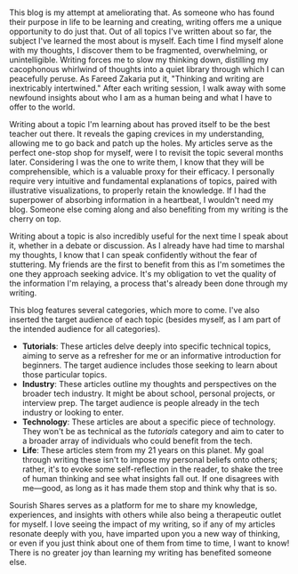 #

This blog is my attempt at ameliorating that. As someone who has found their purpose in life to be learning and creating, writing offers me a unique opportunity to do just that. Out of all topics I've written about so far, the subject I've learned the most about is myself. Each time I find myself alone with my thoughts, I discover them to be fragmented, overwhelming, or unintelligible. Writing forces me to slow my thinking down, distilling my cacophonous whirlwind of thoughts into a quiet library through which I can peacefully peruse. As Fareed Zakaria put it, "Thinking and writing are inextricably intertwined." After each writing session, I walk away with some newfound insights about who I am as a human being and what I have to offer to the world.

Writing about a topic I'm learning about has proved itself to be the best teacher out there. It reveals the gaping crevices in my understanding, allowing me to go back and patch up the holes. My articles serve as the perfect one-stop shop for myself, were I to revisit the topic several months later. Considering I was the one to write them, I know that they will be comprehensible, which is a valuable proxy for their efficacy. I personally require very intuitive and fundamental explanations of topics, paired with illustrative visualizations, to properly retain the knowledge. If I had the superpower of absorbing information in a heartbeat, I wouldn't need my blog. Someone else coming along and also benefiting from my writing is the cherry on top.

Writing about a topic is also incredibly useful for the next time I speak about it, whether in a debate or discussion. As I already have had time to marshal my thoughts, I know that I can speak confidently without the fear of stuttering. My friends are the first to benefit from this as I'm sometimes the one they approach seeking advice. It's my obligation to vet the quality of the information I'm relaying, a process that's already been done through my writing.

This blog features several categories, which more to come. I've also inserted the target audience of each topic (besides myself, as I am part of the intended audience for all categories).

- **Tutorials**: These articles delve deeply into specific technical topics, aiming to serve as a refresher for me or an informative introduction for beginners. The target audience includes those seeking to learn about those particular topics.
- **Industry**: These articles outline my thoughts and perspectives on the broader tech industry. It might be about school, personal projects, or interview prep. The target audience is people already in the tech industry or looking to enter.
- **Technology**: These articles are about a specific piece of technology. They won't be as technical as the *tutorials* category and aim to cater to a broader array of individuals who could benefit from the tech.
- **Life**: These articles stem from my 21 years on this planet. My goal through writing these isn't to impose my personal beliefs onto others; rather, it's to evoke some self-reflection in the reader, to shake the tree of human thinking and see what insights fall out. If one disagrees with me&mdash;good, as long as it has made them stop and think why that is so.

Sourish Shares serves as a platform for me to share my knowledge, experiences, and insights with others while also being a therapeutic outlet for myself. I love seeing the impact of my writing, so if any of my articles resonate deeply with you, have imparted upon you a new way of thinking, or even if you just think about one of them from time to time, I want to know! There is no greater joy than learning my writing has benefited someone else.
